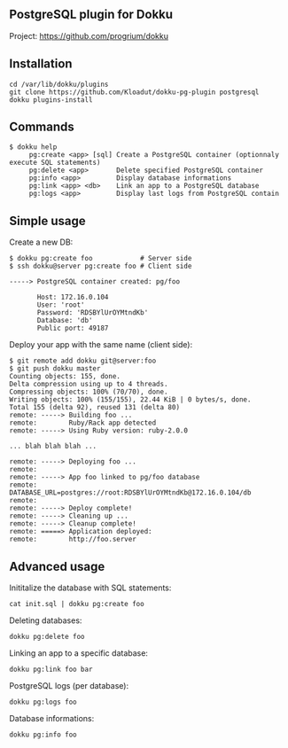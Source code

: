 PostgreSQL plugin for Dokku
---------------------------

Project: https://github.com/progrium/dokku


Installation
------------
```
cd /var/lib/dokku/plugins
git clone https://github.com/Kloadut/dokku-pg-plugin postgresql
dokku plugins-install
```


Commands
--------
```
$ dokku help
     pg:create <app> [sql] Create a PostgreSQL container (optionnaly execute SQL statements)
     pg:delete <app>       Delete specified PostgreSQL container
     pg:info <app>         Display database informations
     pg:link <app> <db>    Link an app to a PostgreSQL database
     pg:logs <app>         Display last logs from PostgreSQL contain
```

Simple usage
------------

Create a new DB:
```
$ dokku pg:create foo            # Server side
$ ssh dokku@server pg:create foo # Client side

-----> PostgreSQL container created: pg/foo

       Host: 172.16.0.104
       User: 'root'
       Password: 'RDSBYlUrOYMtndKb'
       Database: 'db'
       Public port: 49187
```

Deploy your app with the same name (client side):
```
$ git remote add dokku git@server:foo
$ git push dokku master
Counting objects: 155, done.
Delta compression using up to 4 threads.
Compressing objects: 100% (70/70), done.
Writing objects: 100% (155/155), 22.44 KiB | 0 bytes/s, done.
Total 155 (delta 92), reused 131 (delta 80)
remote: -----> Building foo ...
remote:        Ruby/Rack app detected
remote: -----> Using Ruby version: ruby-2.0.0

... blah blah blah ...

remote: -----> Deploying foo ...
remote: 
remote: -----> App foo linked to pg/foo database
remote:        DATABASE_URL=postgres://root:RDSBYlUrOYMtndKb@172.16.0.104/db
remote: 
remote: -----> Deploy complete!
remote: -----> Cleaning up ...
remote: -----> Cleanup complete!
remote: =====> Application deployed:
remote:        http://foo.server
```


Advanced usage
--------------

Inititalize the database with SQL statements:
```
cat init.sql | dokku pg:create foo
```

Deleting databases:
```
dokku pg:delete foo
```

Linking an app to a specific database:
```
dokku pg:link foo bar
```

PostgreSQL logs (per database):
```
dokku pg:logs foo
```

Database informations:
```
dokku pg:info foo
```
